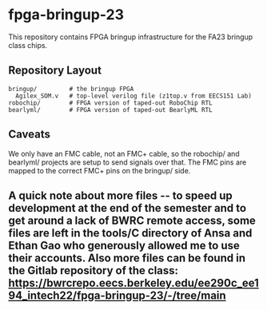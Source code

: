 # fpga-bringup-23

This repository contains FPGA bringup infrastructure for the FA23 bringup class chips.

## Repository Layout

```
bringup/         # the bringup FPGA
  Agilex_SOM.v   # top-level verilog file (z1top.v from EECS151 Lab)
robochip/        # FPGA version of taped-out RoboChip RTL
bearlyml/        # FPGA version of taped-out BearlyML RTL
```

## Caveats

We only have an FMC cable, not an FMC+ cable, so the robochip/ and bearlyml/ projects are setup to send signals over that. The FMC pins are mapped to the correct FMC+ pins on the bringup/ side.


## A quick note about more files -- to speed up development at the end of the semester and to get around a lack of BWRC remote access, some files are left in the tools/C directory of Ansa and Ethan Gao who generously allowed me to use their accounts. Also more files can be found in the Gitlab repository of the class: https://bwrcrepo.eecs.berkeley.edu/ee290c_ee194_intech22/fpga-bringup-23/-/tree/main